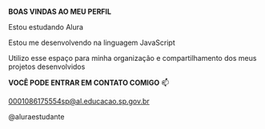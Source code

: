 **BOAS VINDAS AO MEU PERFIL**

Estou estudando Alura 

Estou me desenvolvendo na linguagem JavaScript

Utilizo esse espaço para minha organização e compartilhamento dos meus projetos desenvolvidos
 
**VOCÊ PODE ENTRAR EM CONTATO COMIGO** 📫

0001086175554sp@al.educacao.sp.gov.br

@aluraestudante
